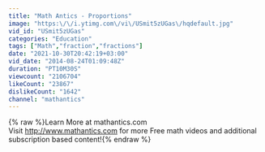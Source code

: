 ```yaml
---
title: "Math Antics - Proportions"
image: "https:\/\/i.ytimg.com\/vi\/USmit5zUGas\/hqdefault.jpg"
vid_id: "USmit5zUGas"
categories: "Education"
tags: ["Math","fraction","fractions"]
date: "2021-10-30T20:42:19+03:00"
vid_date: "2014-08-24T01:09:48Z"
duration: "PT10M30S"
viewcount: "2106704"
likeCount: "23867"
dislikeCount: "1642"
channel: "mathantics"
---
```

{% raw %}Learn More at mathantics.com<br />Visit <a rel="nofollow" target="blank" href="http://www.mathantics.com">http://www.mathantics.com</a> for more Free math videos and additional subscription based content!{% endraw %}
